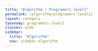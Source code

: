 ```yaml
---
title: "Algorithm / Programers level1"
permalink: /algorithm/programers-level1/
layout: category
taxonomy: programers-level1
classes: wide
sidebar:
  title: "Algorithm"
  nav: sidebar-algorithm
---
```

